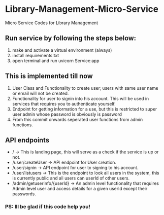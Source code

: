 # Library-Management-Micro-Service
Micro Service Codes for Library Management


## Run service by following the steps below:
1. make and activate a virtual environment (always)
2. install requirements.txt
3. open terminal and run uvicorn Service:app


## This is implemented till now
1. User Class and Functionality to create user; users with same user name or email will not be created.
2. Functionality for user to signin into his account. This will be used in services that requires you to authenticate yourself.
3. Endpoint for getting information for a use, but this is restricted to super user admin whose password is obviously is password
4. From this commit onwards seperated user functions from admin functions.

## API endpoints
* / -> This is landing page, this will serve as a check if the service is up or not.
* /user/createUser -> API endpoint for User creation.
* /user/signin     -> API endpoint for user to signing to his account.
* /user/listusers  -> This is the endpoint to look all users in the system, this is currently public and all users can userId of other users.
* /admin/getuserinfo/{userId}  -> An admin level functionality that requires Admin level user and access details for a given userId except their passwords.


### PS: Ill be glad if this code help you!

